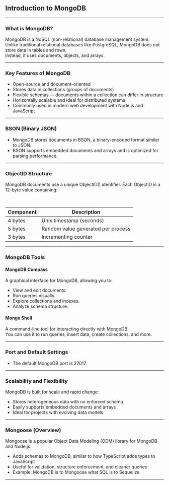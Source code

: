 ## Introduction to MongoDB

---

### What is MongoDB?

<span class="emphasis">MongoDB</span> is a <span class="emphasis">NoSQL</span> (non-relational) database management system.  
Unlike traditional relational databases like <span class="emphasis">PostgreSQL</span>, MongoDB does not store data in tables and rows.  
Instead, it uses <span class="emphasis">documents</span>, <span class="emphasis">objects</span>, and <span class="emphasis">arrays</span>.

---

### Key Features of MongoDB

<div class="bullet1">

- Open-source and document-oriented
- Stores data in <span class="emphasis">collections</span> (groups of documents)
- Flexible schemas — documents within a collection can differ in structure
- Horizontally scalable and ideal for distributed systems
- Commonly used in modern web development with Node.js and JavaScript

</div>

---

### BSON (Binary JSON)

- MongoDB stores documents in <span class="emphasis">BSON</span>, a binary-encoded format similar to JSON.
- BSON supports embedded documents and arrays and is optimized for parsing performance.

---

### ObjectID Structure

MongoDB documents use a unique <span class="codeSnip">ObjectID()</span> identifier. Each ObjectID is a <span class="emphasis">12-byte</span> value containing:  

<br>

<table class="notesTable">
  <thead>
    <tr class="tableHeader">
      <th class="tableCellHeader">Component</th>
      <th class="tableCellHeader">Description</th>
    </tr>
  </thead>
  <tbody>
    <tr class="tableRow">
      <td class="tableCell">4 bytes</td>
      <td class="tableCell">Unix timestamp (seconds)</td>
    </tr>
    <tr class="tableRow">
      <td class="tableCell">5 bytes</td>
      <td class="tableCell">Random value generated per process</td>
    </tr>
    <tr class="tableRow">
      <td class="tableCell">3 bytes</td>
      <td class="tableCell">Incrementing counter</td>
    </tr>
  </tbody>
</table>

---

### MongoDB Tools

#### MongoDB Compass

A graphical interface for MongoDB, allowing you to:

<div class="bullet1">

- <span class="emphasis">View</span> and <span class="emphasis">edit</span> <span class="secondEmphasis">documents</span>.
- Run queries visually.
- Explore collections and indexes.
- Analyze schema structure.

</div>

#### Mongo Shell

A command-line tool for interacting directly with MongoDB.  
You can use it to run queries, insert data, create collections, and more.

---

### Port and Default Settings

- The default MongoDB port is <span class="codeSnip">27017</span>.

---

### Scalability and Flexibility

MongoDB is built for scale and rapid change:

- Stores <span class="emphasis">heterogeneous</span> data with no enforced schema
- Easily supports embedded documents and arrays
- Ideal for projects with evolving data models

---

### Mongoose (Overview)

<span class="emphasis">Mongoose</span> is a popular Object Data Modeling (ODM) library for MongoDB and Node.js.

- Adds schemas to MongoDB, similar to how TypeScript adds types to JavaScript
- Useful for validation, structure enforcement, and cleaner queries
- Example: MongoDB is to Mongoose what SQL is to Sequelize

---